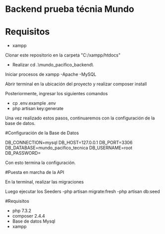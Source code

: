 # Backend prueba técnia Mundo

# Requisitos
- xampp

Clonar este repositorio en la carpeta "C:/xampp/htdocs"
- Realizar cd .\mundo_pacifico_backend\

Iniciar procesos de xampp
-Apache
-MySQL

Abrir terminal en la ubicación del proyecto y realizar composer install

Posteriormente, ingresar los siguientes comandos
- cp .env.example .env
- php artisan key:generate

Una vez realizado estos pasos, continuaremos con la configuración de la base de datos.

#Configuración de la Base de Datos

DB_CONNECTION=mysql
DB_HOST=127.0.0.1
DB_PORT=3306
DB_DATABASE=mundo_pacifico_tecnica
DB_USERNAME=root
DB_PASSWORD=

Con esto termina la configuración.

#Puesta en marcha de la API

En la terminal, realizar las migraciones

Luego ejecutar los Seeders
-php artisan migrate:fresh
-php artisan db:seed


#Requisitos
- php 7.3.2
- composer 2.4.4
- Base de datos Mysql
- xampp
